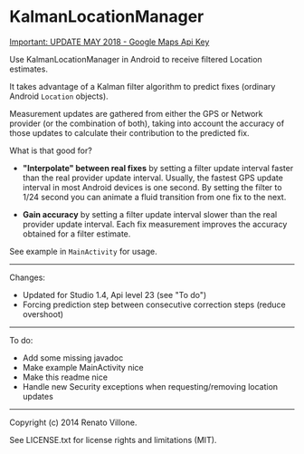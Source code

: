 # KalmanLocationManager

[Important: UPDATE MAY 2018 - Google Maps Api Key](https://github.com/villoren/KalmanLocationManager/issues/9)

Use KalmanLocationManager in Android to receive filtered Location estimates.

It takes advantage of a Kalman filter algorithm to predict fixes (ordinary Android `Location` objects).

Measurement updates are gathered from either the GPS or Network provider (or the combination of both), taking into account the accuracy of those updates to calculate their contribution to the predicted fix.

What is that good for?

* <b>"Interpolate" between real fixes</b> by setting a filter update interval faster than the real provider update interval. Usually, the fastest GPS update interval in most Android devices is one second. By setting the filter to 1/24 second you can animate a fluid transition from one fix to the next.

*  <b>Gain accuracy</b> by setting a filter update interval slower than the real provider update interval. Each fix measurement improves the accuracy obtained for a filter estimate.

See example in `MainActivity` for usage.

---

Changes:

* Updated for Studio 1.4, Api level 23 (see "To do")
* Forcing prediction step between consecutive correction steps (reduce overshoot)

---

To do:

* Add some missing javadoc
* Make example MainActivity nice
* Make this readme nice
* Handle new Security exceptions when requesting/removing location updates

---

Copyright (c) 2014 Renato Villone.

See LICENSE.txt for license rights and limitations (MIT).
